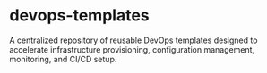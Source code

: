 # devops-templates
A centralized repository of reusable DevOps templates designed to accelerate infrastructure provisioning, configuration management, monitoring, and CI/CD setup.
